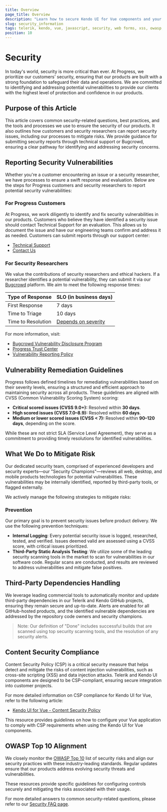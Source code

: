 ```yaml
---
title: Overview
page_title: Overview
description: "Learn how to secure Kendo UI for Vue components and your Web app with best practices, vulnerability reporting, and control-specific security guidelines."
slug: security_information
tags: telerik, kendo, vue, javascript, security, web forms, xss, owasp, csp
position: 10
---
```


# Security

In today's world, security is more critical than ever. At Progress, we prioritize our customers' security, ensuring that our products are built with a strong foundation to safeguard their data and operations. We are committed to identifying and addressing potential vulnerabilities to provide our clients with the highest level of protection and confidence in our products.

## Purpose of this Article

This article covers common security-related questions, best practices, and the tools and processes we use to ensure the security of our products. It also outlines how customers and security researchers can report security issues, including our processes to mitigate risks. We provide guidance for submitting security reports through technical support or Bugcrowd, ensuring a clear pathway for identifying and addressing security concerns.

## Reporting Security Vulnerabilities

Whether you're a customer encountering an issue or a security researcher, we have processes to ensure a swift response and evaluation. Below are the steps for Progress customers and security researchers to report potential security vulnerabilities:

### For Progress Customers

At Progress, we work diligently to identify and fix security vulnerabilities in our products. Customers who believe they have identified a security issue should contact Technical Support for an evaluation. This allows us to document the issue and have our engineering teams confirm and address it as needed. Customers can submit reports through our support center:
- [Technical Support](https://www.telerik.com/account/support-center)
- [Contact Us](https://www.telerik.com/account/support-center/contact-us/technical-support)

### For Security Researchers

We value the contributions of security researchers and ethical hackers. If a researcher identifies a potential vulnerability, they can submit it via our [Bugcrowd](https://bugcrowd.com/engagements/devtools-vdp) platform. We aim to meet the following response times:

| Type of Response   | SLO (in business days)                                       |
| ------------------ | ------------------------------------------------------------ |
| First Response     | 7 days                                                       |
| Time to Triage     | 10 days                                                      |
| Time to Resolution | [Depends on severity](#toc-vulnerability-remediation-guidelines) |

For more information, visit:
- [Bugcrowd Vulnerability Disclosure Program](https://bugcrowd.com/engagements/devtools-vdp)
- [Progress Trust Center](https://www.progress.com/trust-center)
- [Vulnerability Reporting Policy](https://www.progress.com/trust-center/vulnerability-reporting-policy)

## Vulnerability Remediation Guidelines

Progress follows defined timelines for remediating vulnerabilities based on their severity levels, ensuring a structured and efficient approach to maintaining security across all products. These guidelines are aligned with CVSS (Common Vulnerability Scoring System) scoring:

-   **Critical scored issues (CVSS 9.0+):** Resolved within **30 days**.
-   **High scored issues (CVSS 7.0–8.9):** Resolved within **60 days**.
-   **Medium or lower scored issues (CVSS < 7):** Resolved within **90–120 days**, depending on the score.

While these are not strict SLA (Service Level Agreement), they serve as a commitment to providing timely resolutions for identified vulnerabilities.

## What We Do to Mitigate Risk

Our dedicated security team, comprised of experienced developers and security experts—our "Security Champions"—reviews all web, desktop, and mobile products technologies for potential vulnerabilities. These vulnerabilities may be internally identified, reported by third-party tools, or flagged externally.

We actively manage the following strategies to mitigate risks:

### Prevention

Our primary goal is to prevent security issues before product delivery. We use the following prevention techniques:

- **Internal Logging**: Every potential security issue is logged, researched, tested, and verified. Issues deemed valid are assessed using a CVSS score, with critical issues prioritized.
- **Third-Party Static Analysis Testing**: We utilize some of the leading security scanning tools in the market to scan for vulnerabilities in our software code. Regular scans are conducted, and results are reviewed to address vulnerabilities and mitigate false positives.

## Third-Party Dependencies Handling

We leverage leading commercial tools to automatically monitor and update third-party dependencies in our Telerik and Kendo GitHub projects, ensuring they remain secure and up-to-date. Alerts are enabled for all GitHub-hosted products, and the identified vulnerable dependencies are addressed by the repository code owners and security champions.

>Note: Our definition of "Done" includes successful builds that are scanned using top security scanning tools, and the resolution of any security alerts.

## Content Security Compliance

Content Security Policy (CSP) is a critical security measure that helps detect and mitigate the risks of content injection vulnerabilities, such as cross-site scripting (XSS) and data injection attacks. Telerik and Kendo UI components are designed to be CSP-compliant, ensuring secure integration into customer projects.

For more detailed information on CSP compliance for Kendo UI for Vue, refer to the following article:

- [Kendo UI for Vue - Content Security Policy](slug:troubleshooting_csp)

This resource provides guidelines on how to configure your Vue application to comply with CSP requirements when using the Kendo UI for Vue components.

## OWASP Top 10 Alignment

We closely monitor the [OWASP Top 10](https://owasp.org/www-project-top-ten/) list of security risks and align our security practices with these industry-leading standards. Regular updates ensure that our products address evolving security threats and vulnerabilities.

These resources provide specific guidelines for configuring controls securely and mitigating the risks associated with their usage.

For more detailed answers to common security-related questions, please refer to our [Security FAQ page](slug:security_faq).
